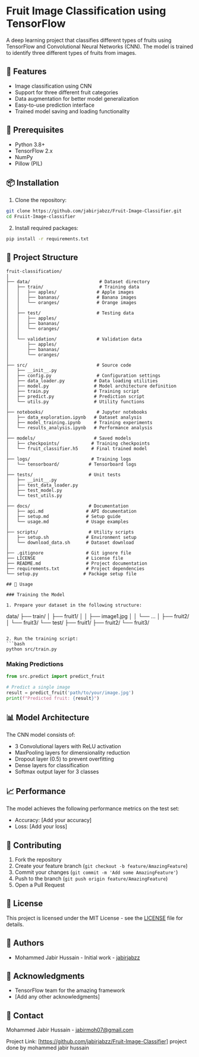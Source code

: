 # Fruit Image Classification using TensorFlow

A deep learning project that classifies different types of fruits using TensorFlow and Convolutional Neural Networks (CNN). The model is trained to identify three different types of fruits from images.

## 🎯 Features

- Image classification using CNN
- Support for three different fruit categories
- Data augmentation for better model generalization
- Easy-to-use prediction interface
- Trained model saving and loading functionality

## 🔧 Prerequisites

- Python 3.8+
- TensorFlow 2.x
- NumPy
- Pillow (PIL)

## 📦 Installation

1. Clone the repository:
```bash
git clone https://github.com/jabirjabzz/Fruit-Image-Classifier.git
cd Fruiit-Image-classifier
```

2. Install required packages:
```bash
pip install -r requirements.txt
```

## 📁 Project Structure

```
fruit-classification/
│
├── data/                          # Dataset directory
│   ├── train/                     # Training data
│   │   ├── apples/               # Apple images
│   │   ├── bananas/              # Banana images
│   │   └── oranges/              # Orange images
│   │
│   ├── test/                     # Testing data
│   │   ├── apples/
│   │   ├── bananas/
│   │   └── oranges/
│   │
│   └── validation/               # Validation data
│       ├── apples/
│       ├── bananas/
│       └── oranges/
│
├── src/                          # Source code
│   ├── __init__.py
│   ├── config.py                 # Configuration settings
│   ├── data_loader.py           # Data loading utilities
│   ├── model.py                 # Model architecture definition
│   ├── train.py                 # Training script
│   ├── predict.py               # Prediction script
│   └── utils.py                 # Utility functions
│
├── notebooks/                    # Jupyter notebooks
│   ├── data_exploration.ipynb   # Dataset analysis
│   ├── model_training.ipynb     # Training experiments
│   └── results_analysis.ipynb   # Performance analysis
│
├── models/                      # Saved models
│   ├── checkpoints/            # Training checkpoints
│   └── fruit_classifier.h5     # Final trained model
│
├── logs/                       # Training logs
│   └── tensorboard/           # Tensorboard logs
│
├── tests/                     # Unit tests
│   ├── __init__.py
│   ├── test_data_loader.py
│   ├── test_model.py
│   └── test_utils.py
│
├── docs/                      # Documentation
│   ├── api.md                # API documentation
│   ├── setup.md              # Setup guide
│   └── usage.md              # Usage examples
│
├── scripts/                   # Utility scripts
│   ├── setup.sh              # Environment setup
│   └── download_data.sh      # Dataset download
│
├── .gitignore                # Git ignore file
├── LICENSE                   # License file
├── README.md                 # Project documentation
├── requirements.txt          # Project dependencies
└── setup.py                 # Package setup file

## 🚀 Usage

### Training the Model

1. Prepare your dataset in the following structure:
```
data/
├── train/
│   ├── fruit1/
│   │   ├── image1.jpg
│   │   └── ...
│   ├── fruit2/
│   └── fruit3/
└── test/
    ├── fruit1/
    ├── fruit2/
    └── fruit3/
```

2. Run the training script:
```bash
python src/train.py
```

### Making Predictions

```python
from src.predict import predict_fruit

# Predict a single image
result = predict_fruit('path/to/your/image.jpg')
print(f"Predicted fruit: {result}")
```

## 📊 Model Architecture

The CNN model consists of:
- 3 Convolutional layers with ReLU activation
- MaxPooling layers for dimensionality reduction
- Dropout layer (0.5) to prevent overfitting
- Dense layers for classification
- Softmax output layer for 3 classes

## 📈 Performance

The model achieves the following performance metrics on the test set:
- Accuracy: [Add your accuracy]
- Loss: [Add your loss]

## 🤝 Contributing

1. Fork the repository
2. Create your feature branch (`git checkout -b feature/AmazingFeature`)
3. Commit your changes (`git commit -m 'Add some AmazingFeature'`)
4. Push to the branch (`git push origin feature/AmazingFeature`)
5. Open a Pull Request

## 📝 License

This project is licensed under the MIT License - see the [LICENSE](LICENSE) file for details.

## 👥 Authors

- Mohammed Jabir Hussain - Initial work - [jabirjabzz](https://github.com/jabirjabzz)

## 🙏 Acknowledgments

- TensorFlow team for the amazing framework
- [Add any other acknowledgments]

## 📧 Contact

Mohammed Jabir Hussain  - jabirmoh07@gmail.com

Project Link: [https://github.com/jabirjabzz/Fruit-Image-Classifier]
project done by mohammed jabir hussain
